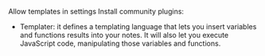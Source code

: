Allow templates in settings
Install community plugins:

- Templater: it defines a templating language that lets you insert variables and functions results into your notes. It will also let you execute JavaScript code, manipulating those variables and functions.

